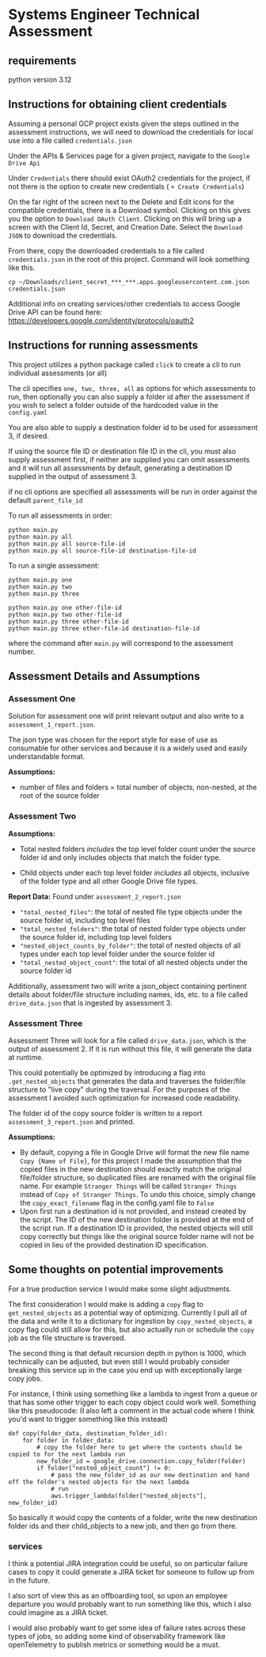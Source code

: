 # Systems Engineer Technical Assessment

## requirements
python version 3.12

## Instructions for obtaining client credentials

Assuming a personal GCP project exists given the steps outlined in the assessment instructions, we will need to download 
the credentials for local use into a file called `credentials.json`

Under the APIs & Services page for a given project, navigate to the `Google Drive Api`

Under `Credentials` there should exist OAuth2 credentials for the project, if not there is the option to 
create new credentials ( `+ Create Credentials`)

On the far right of the screen next to the  Delete and Edit icons for the compatible credentials, there is a Download 
symbol. Clicking on this gives you the option to `Download OAuth Client`. Clicking on this will bring up a screen with 
the Client Id, Secret, and Creation Date. Select the `Download JSON` to download the credentials.

From there, copy the downloaded credentials to a file called `credentials.json` in the root of this project. Command 
will look something like this.

```commandline
cp ~/Downloads/client_secret_***_***.apps.googleusercontent.com.json credentials.json
```

Additional info on creating services/other credentials to access Google Drive API can be found here:
https://developers.google.com/identity/protocols/oauth2

## Instructions for running assessments

This project utilizes a python package called `click` to create a cli to run individual assessments (or all)

The cli specifies `one, two, three, all` as options for which assessments to run, then optionally you can also supply
a folder id after the assessment if you wish to select a folder outside of the hardcoded value in the `config.yaml`

You are also able to supply a destination folder id to be used for assessment 3, if desired. 

If using the source file ID or destination file ID in the cli, you must also supply assessment first, if neither are supplied you 
can omit assessments and it will run all assessments by default, generating a destination ID supplied in the output of assessment 3.

if no cli options are specified all assessments will be run in order against the default `parent_file_id`

To run all assessments in order:

```commandline
python main.py
python main.py all
python main.py all source-file-id
python main.py all source-file-id destination-file-id 
```


To run a single assessment:

```commandline
python main.py one
python main.py two
python main.py three

python main.py one other-file-id
python main.py two other-file-id
python main.py three other-file-id
python main.py three other-file-id destination-file-id 
```
where the command after `main.py` will correspond to the assessment number.

## Assessment Details and Assumptions
### Assessment One
Solution for assessment one will print relevant output and also write to a `assessment_1_report.json`.

The json type was chosen for the report style for ease of use as consumable for other services and because it is a 
widely used and easily understandable format.

**Assumptions:**
* number of files and folders = total number of objects, non-nested, at the root of the source folder

### Assessment Two
**Assumptions:**

* Total nested folders _includes_ the top level folder count under the source folder id and only includes objects that 
match the folder type.

* Child objects under each top level folder _includes_ all objects, inclusive of the folder type and all other Google 
Drive file types.

**Report Data:**
Found under `assessment_2_report.json`

* `"total_nested_files"`: the total of nested file type objects under the source folder id, including top level files
* `"total_nested_folders"`: the total of nested folder type objects under the source folder id, including top level folders
* `"nested_object_counts_by_folder"`: the total of nested objects of all types under each top level folder under the source folder id
* `"total_nested_object_count"`: the total of all nested objects under the source folder id


Additionally, assessment two will write a json_object containing pertinent details about folder/file structure including
names, ids, etc. to a file called `drive_data.json` that is ingested by assessment 3.

### Assessment Three
Assessment Three will look for a file called `drive_data.json`, which is the output of assessment 2. If it is run 
without this file, it will generate the data at runtime.

This could potentially be optimized by introducing a flag into `.get_nested_objects` that generates 
the data and traverses the folder/file structure to "live copy" during the traversal. For the purposes of the 
assessment I avoided such optimization for increased code readability.

The folder id of the copy source folder is written to a report `assessment_3_report.json` and printed.

**Assumptions:**
* By default, copying a file in Google Drive will format the new file name `Copy {Name of File}`, for this project I made
the assumption that the copied files in the new destination should exactly match the original file/folder structure, so 
duplicated files are renamed with the original file name. For example `Stranger Things` will be called `Stranger Things`
instead of `Copy of Stranger Things`. To undo this choice, simply change the `copy_exact_filename` flag in the config.yaml file to `False`
* Upon first run a destination id is not provided, and instead created by the script. The ID of the new destination folder is 
provided at the end of the script run. If a destination ID is provided, the nested objects will still copy correctly but
things like the original source folder name will not be copied in lieu of the provided destination ID specification.

## Some thoughts on potential improvements

For a true production service I would make some slight adjustments. 

The first consideration I would make is adding a `copy` flag to `get_nested_objects` as a potential way of optimizing.
Currently I pull all of the data and write it to a dictionary for ingestion by `copy_nested_objects`, a copy flag could
still allow for this, but also actually run or schedule the `copy` job as the file structure is traversed.

The second thing is that default recursion depth in python is 1000, which technically can be adjusted, but even still I 
would probably consider breaking this service up in the case you end up with exceptionally large copy jobs.

For instance, I think using something like a lambda to ingest from a queue or that has some other trigger to each copy 
object could work well. Something like this pseudocode:
(I also left a comment in the actual code where I think you'd want to trigger something like this 
instead)
```
def copy(folder_data, destination_folder_id):
    for folder in folder_data:
        # copy the folder here to get where the contents should be copied to for the next lambda run
        new_folder_id = google_drive.connection.copy_folder(folder)
        if folder["nested_object_count"] != 0:
            # pass the new_folder_id as our new destination and hand off the folder's nested objects for the next lambda
            # run
            aws.trigger_lambda(folder["nested_objects"], new_folder_id)
```

So basically it would copy the contents of a folder, write the new destination folder ids and their child_objects to a
new job, and then go from there.

### services
I think a potential JIRA integration could be useful, so on particular failure cases to copy it could generate a JIRA
ticket for someone to follow up from in the future.

I also sort of view this as an offboarding tool, so upon an employee departure you would probably want to run something 
like this, which I also could imagine as a JIRA ticket.

I would also probably want to get some idea of failure rates across these types of jobs, so adding some kind of 
observability framework like openTelemetry to publish metrics or something would be a must.